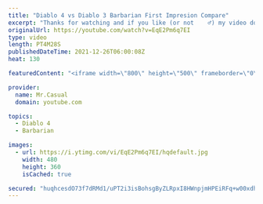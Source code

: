 ```yaml
---
title: "Diablo 4 vs Diablo 3 Barbarian First Impresion Compare"
excerpt: "Thanks for watching and if you like (or not    ‍♂️) my video don't forget to subscribe!"
originalUrl: https://youtube.com/watch?v=EqE2Pm6q7EI
type: video
length: PT4M28S
publishedDateTime: 2021-12-26T06:00:08Z
heat: 130

featuredContent: "<iframe width=\"800\" height=\"500\" frameborder=\"0\" src=\"https://www.youtube.com/embed/EqE2Pm6q7EI\" allow=\"accelerometer; autoplay; encrypted-media; gyroscope; picture-in-picture\" allowfullscreen></iframe>"

provider:
  name: Mr.Casual
  domain: youtube.com

topics:
  - Diablo 4
  - Barbarian

images:
  - url: https://i.ytimg.com/vi/EqE2Pm6q7EI/hqdefault.jpg
    width: 480
    height: 360
    isCached: true

secured: "huqhcesdO73f7dRMd1/uPT2i3isBohsgByZLRpxI8HWnpjmHPEiRFq+w00xdhpSSphxW+pmFLjy8P/b/6ffkOvtN0qlpJcIoX+nKDL5rrroG8x+GopM95HQysqtDNFQF4zoA9RJKR31V4Z/PQhdrnRaOsdTZTuSc0I7GQJZj7iudiGvfwmsr1AAUO2lfvEmknWSEroc/NaSwxviXi3Zk1dePSNgZ3/XSPRSxPu8fAibV04KCeLdelVi7o1g0YRAEiqpGANN3dXG7ZIm/mB/kQ7rZWzKhsl0GQsrXqTHQdtn+n7H7/yItQjwrmRUDd4dUFJB2Bm3dKrxkPPL+P5eyCUyGlcyR4A5cS6uFe9mltK9ROnWqn2CW6Yg0IzdD0nsN5UTjnNnXtI5gbG9xXMp3EHLIJ898cntW5+emNfBVQ+A=;yDjefGUmmQ5MZUgrZfUAzg=="
---
```


